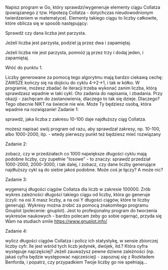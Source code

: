 Napisz program w Go, który sprawdzi/wygeneruje elementy ciągu Collatza (powiązanego z tzw. Hipotezą Collatza - dotychczas nieudowodnionym twierdzeniem w matematyce). Elementy takiego ciągu to liczby całkowite, które oblicza się w sposób następujący:


	
Sprawdź czy dana liczba jest parzysta.
	
Jeżeli liczba jest parzysta, podziel ją przez dwa i zapamiętaj.
	
Jeżeli liczba nie jest parzysta, pomnóż ją przez trzy i dodaj jeden, i zapamiętaj.
	
Wróć do punktu 1.

Liczby generowane za pomocą tego algorytmu mają bardzo ciekawą cechę: ZAWSZE kończy się na dojściu do cyklu 4->2->1, i tak w kółko. W programie, możesz zbadać ile iteracji trzeba wykonać zanim liczba, którą sprawdzasz wpadnie w taki cykl. Oto zadania do napisania, i zbadania. Przy okazji - zachęcam do zastanowienia, dlaczego to tak się dzieje. Dlaczego? Tego obecnie NIKT na świecie nie wie. Może Ty będziesz osobą, która wpadnie na rozwiązanie!
Zadanie 1:

sprawdź, jaka liczba z zakresu 10-100 daje najdłuższy ciąg Collatza.
	
możesz napisać swój program od razu, aby sprawdzał zakresy, np. 10-100, albo 1000-2000, itp. - wtedy pierwszy punkt też będziesz mieć rozwiązany

Zadanie 2:

zobacz, czy w przedziałach co 1000 największe długości cyklu mają podobne liczby, czy zupełnie "losowe" - to znaczy: sprawdź przedział 1000-2000, 2000-3000, i tak dalej, i zobacz, czy dane liczby generujące najdłuższy cykl są do siebie jakoś podobne. Może coś je łączy? A może nic?

Zadanie 3:
	
wygeneruj długości ciągów Collatza dla liczb w zakresie 100000. Zrób wykres zależności długości takiego ciągu od liczby, która go generuje (czyli: na osi X masz liczby, a na osi Y długości ciągów, które te liczby generują). Wykresy można zrobić za pomocą znakomitego programu Gnuplot (polecenie: gnuplot). Jest to profesjonalny program do tworzenia wykresów naukowych - bardzo polecam żeby go sobie ogarnąć, przyda się Wam na studiach smile
	https://www.gnuplot.info/

Zadanie 4:

wylicz długości ciągów Collatza i policz ich statystykę, w sensie zbiorczej liczby cyfr. Ile jest wśród tych liczb jedynek, dwójek, itd.? Która cyfra występuje najczęściej? Jeżeli zauważysz pewne dziwne zależności (np. jakaś cyfra będzie występować najcześciej) - zapoznaj się z Rozkładem Benforda, i popatrz, czy przypadkiem Twoje liczby go nie spełniają...



